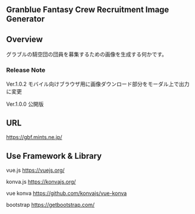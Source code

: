 Granblue Fantasy Crew Recruitment Image Generator
---

## Overview
グラブルの騎空団の団員を募集するための画像を生成する何かです。

### Release Note
Ver.1.0.2
モバイル向けブラウザ用に画像ダウンロード部分をモーダル上で出力に変更

Ver.1.0.0
公開版

## URL
https://gbf.mints.ne.jp/

## Use Framework & Library
vue.js
https://vuejs.org/

konva.js
https://konvajs.org/

vue konva
https://github.com/konvajs/vue-konva

bootstrap
https://getbootstrap.com/
